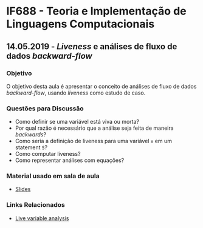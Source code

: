 # IF688 - Teoria e Implementação de Linguagens Computacionais

## 14.05.2019 - _Liveness_ e análises de fluxo de dados _backward-flow_

### Objetivo

O objetivo desta aula é apresentar o conceito de análises de fluxo de dados _backward-flow_, usando _liveness_ como estudo de caso. 

### Questões para Discussão

- Como definir se uma variável está viva ou morta?
- Por qual razão é necessário que a análise seja feita de maneira _backwards_?
- Como seria a definição de liveness para uma variável `x` em um statement `S`?
- Como computar liveness?
- Como representar análises com equações?

### Material usado em sala de aula

- [Slides](https://drive.google.com/open?id=1a3X4ChtM5HZlVXAlbYX-FP4UHf5qEx6Q)

### Links Relacionados

- [Live variable analysis](https://en.wikipedia.org/wiki/Live_variable_analysis)